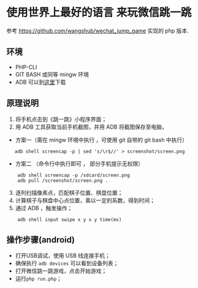# 使用世界上最好的语言 来玩微信跳一跳

参考 https://github.com/wangshub/wechat_jump_game 实现的 php 版本.



## 环境

- PHP-CLI 
- GIT BASH 或同等 mingw 环境
- ADB 可以到[这里](https://adb.clockworkmod.com/)下载

## 原理说明

1. 将手机点击到《跳一跳》小程序界面；
2. 用 ADB 工具获取当前手机截图，并用 ADB 将截图保存至电脑，

* 方案一（需在 mingw 环境中执行 ，可使用 git 自带的 git bash 中执行）
```shell
   adb shell screencap -p | sed 's/\r$//' > screenshot/screen.png
```
* 方案二 （命令行中执行即可 ， 部分手机提示无权限）
```shell
    adb shell screencap -p /sdcard/screen.png
    adb pull /screenshot/screen.png .
```

3. 逐列扫描像素点，匹配棋子位置、棋盘位置；
4. 计算棋子与棋盘中心点位置，乘以一定的系数，得到时间；
5. 通过 ADB ，触发操作；

```shell
    adb shell input swipe x y x y time(ms)
```

## 操作步骤(android)

- 打开USB调试，使用 USB 线连接手机；
- 确保执行 `adb devices` 可以看到设备列表；
- 打开微信跳一跳游戏，点击开始游戏；
- 运行`php run.php`；
